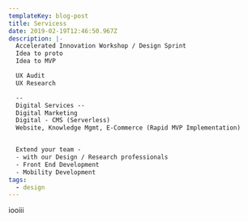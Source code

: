 ```yaml
---
templateKey: blog-post
title: Servicess
date: 2019-02-19T12:46:50.967Z
description: |-
  Accelerated Innovation Workshop / Design Sprint
  Idea to proto
  Idea to MVP

  UX Audit
  UX Research

  --
  Digital Services --
  Digital Marketing
  Digital - CMS (Serverless)
  Website, Knowledge Mgmt, E-Commerce (Rapid MVP Implementation)


  Extend your team - 
  - with our Design / Research professionals
  - Front End Development
  - Mobility Development
tags:
  - design
---
```

iooiii
